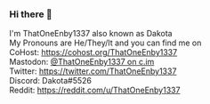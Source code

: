 ### Hi there 👋
I'm ThatOneEnby1337 also known as Dakota  
My Pronouns are He/They/It and you can find me on  
CoHost: https://cohost.org/ThatOneEnby1337  
Mastodon: <a rel="me" href="https://c.im/@ThatOneEnby1337">@ThatOneEnby1337 on c.im</a>  
Twitter: https://twitter.com/ThatOneEnby1337  
Discord: Dakota#5526  
Reddit: https://reddit.com/u/ThatOneEnby1337  

<!--
**ThatOneEnby1337/ThatOneEnby1337** is a ✨ _special_ ✨ repository because its `README.md` (this file) appears on your GitHub profile.

Here are some ideas to get you started:

- 🔭 I’m currently working on ...
- 🌱 I’m currently learning ...
- 👯 I’m looking to collaborate on ...
- 🤔 I’m looking for help with ...
- 💬 Ask me about ...
- 📫 How to reach me: ...
- 😄 Pronouns: ...
- ⚡ Fun fact: ...
-->
